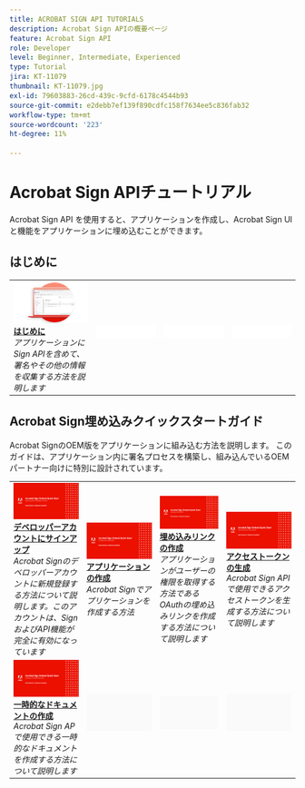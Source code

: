 ```yaml
---
title: ACROBAT SIGN API TUTORIALS
description: Acrobat Sign APIの概要ページ
feature: Acrobat Sign API
role: Developer
level: Beginner, Intermediate, Experienced
type: Tutorial
jira: KT-11079
thumbnail: KT-11079.jpg
exl-id: 79603883-26cd-439c-9cfd-6178c4544b93
source-git-commit: e2debb7ef139f890cdfc158f7634ee5c836fab32
workflow-type: tm+mt
source-wordcount: '223'
ht-degree: 11%

---
```


# Acrobat Sign APIチュートリアル

Acrobat Sign API を使用すると、アプリケーションを作成し、Acrobat Sign UI と機能をアプリケーションに埋め込むことができます。

## はじめに

<table style="table-layout:fixed">
<tr>
   <td>
    <a href="signapi.md">
      <img alt="はじめに" src="assets/GSASAPI_thumb.png" />
    </a>
    <div>
    <a href="signapi.md"><strong>はじめに</strong></a>
    </div>
    <em>アプリケーションにSign APIを含めて、署名やその他の情報を収集する方法を説明します</em>
    <br>
  </td>
  <td>
    <img alt="スペーサー" src="../assets/WhiteBanner_Placeholder.png" />
    <div>
    <br>
  </td>
  <td>
    <img alt="スペーサー" src="../assets/WhiteBanner_Placeholder.png" />
    <div>
    <br>
  </td>
  <td>
    <img alt="スペーサー" src="../assets/WhiteBanner_Placeholder.png" />
    <div>
    <br>
  </td>
</tr>
</table>

## Acrobat Sign埋め込みクイックスタートガイド

Acrobat SignのOEM版をアプリケーションに組み込む方法を説明します。 このガイドは、アプリケーション内に署名プロセスを構築し、組み込んでいるOEMパートナー向けに特別に設計されています。

<table style="table-layout:fixed">
<tr>
 <td>
   <a href="sign-up-developer-account.md">
      <img alt="デベロッパーアカウントにサインアップ" src="assets/Signingup_1280.png" />
   </a>
    <div>
   <a href="sign-up-developer-account.md"><strong>デベロッパーアカウントにサインアップ</strong></a>
    </div>
    <em>Acrobat Signのデベロッパーアカウントに新規登録する方法について説明します。このアカウントは、SignおよびAPI機能が完全に有効になっています</em>
    <br>
  </td>
  <td>
   <a href="creating-your-application.md">
      <img alt="アプリケーションの作成" src="assets/Creatingyourapplication_1280.png" />
   </a>
    <div>
   <a href="creating-your-application.md"><strong>アプリケーションの作成</strong></a>
    </div>
    <em>Acrobat Signでアプリケーションを作成する方法</em>
    <br>
  </td>
   <td>
   <a href="creating-an-embed-link.md">
      <img alt="埋め込みリンクの作成" src="assets/Creatinganembedlink_1280.png" />
   </a>
    <div>
   <a href="creating-an-embed-link.md"><strong>埋め込みリンクの作成</strong></a>
    </div>
    <em>アプリケーションがユーザーの権限を取得する方法であるOAuthの埋め込みリンクを作成する方法について説明します</em>
    <br>
  </td>
  <td>
   <a href="generating-an-access-token.md">
      <img alt="アクセストークンの生成" src="assets/Generatingyouraccesstoken_1280.png" />
   </a>
    <div>
   <a href="generating-an-access-token.md"><strong>アクセストークンの生成</strong></a>
    </div>
    <em>Acrobat Sign APIで使用できるアクセストークンを生成する方法について説明します</em>
    <br>
  </td>
</tr>
<tr>
  <td>
   <a href="creating-a-transient-document.md">
      <img alt="一時的なドキュメントの作成" src="assets/Creatingatransientdocument_1280.png" />
   </a>
    <div>
   <a href="creating-a-transient-document.md"><strong>一時的なドキュメントの作成</strong></a>
    </div>
    <em>Acrobat Sign APで使用できる一時的なドキュメントを作成する方法について説明します</em>
    <br>
  </td>
  <td>
    <img alt="スペーサー" src="../assets/GrayBanner_Placeholder.png" />
    <div>
    <br>
  </td>
   <td>
    <img alt="スペーサー" src="../assets/GrayBanner_Placeholder.png" />
    <div>
    <br>
  </td>
  <td>
    <img alt="スペーサー" src="../assets/GrayBanner_Placeholder.png" />
    <div>
    <br>
  </td>
</tr>
</table>
